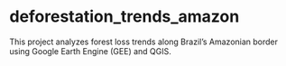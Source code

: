 # deforestation_trends_amazon
This project analyzes forest loss trends along Brazil’s Amazonian border using Google Earth Engine (GEE) and QGIS.
